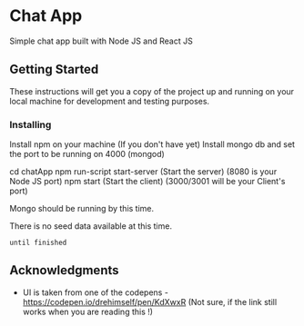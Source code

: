 # Chat App

Simple chat app built with Node JS and React JS

## Getting Started

These instructions will get you a copy of the project up and running on your local machine for development and testing purposes.


### Installing

Install npm on your machine (If you don't have yet)
Install mongo db and set the port to be running on 4000 (mongod)

cd chatApp
npm run-script start-server (Start the server) (8080 is your Node JS port)
npm start (Start the client) (3000/3001 will be your Client's port)

Mongo should be running by this time.

There is no seed data available at this time. 

```
until finished
```




## Acknowledgments

*  UI is taken from one of the codepens - https://codepen.io/drehimself/pen/KdXwxR (Not sure, if the link still works when you are reading this !)

